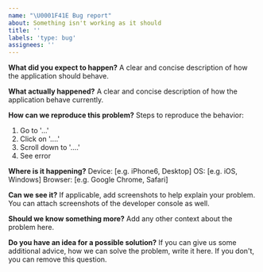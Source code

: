 ```yaml
---
name: "\U0001F41E Bug report"
about: Something isn't working as it should
title: ''
labels: 'type: bug'
assignees: ''
---
```


**What did you expect to happen?**
A clear and concise description of how the application should behave.

**What actually happened?**
A clear and concise description of how the application behave currently.

**How can we reproduce this problem?**
Steps to reproduce the behavior:

1. Go to '...'
2. Click on '....'
3. Scroll down to '....'
4. See error

**Where is it happening?**
Device: [e.g. iPhone6, Desktop]
OS: [e.g. iOS, Windows]
Browser: [e.g. Google Chrome, Safari]

**Can we see it?**
If applicable, add screenshots to help explain your problem. You can attach screenshots of the developer console as well.

**Should we know something more?**
Add any other context about the problem here.

**Do you have an idea for a possible solution?**
If you can give us some additional advice, how we can solve the problem, write it here. If you don't, you can remove this question.
